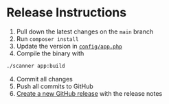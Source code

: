 # Release Instructions

1. Pull down the latest changes on the `main` branch
2. Run `composer install`
3. Update the version in [`config/app.php`](./config/app.php)
4. Compile the binary with

```zsh
./scanner app:build
```

4. Commit all changes
5. Push all commits to GitHub
6. [Create a new GitHub release](https://github.com/laravel/scanner/releases/new) with the release notes

